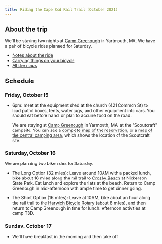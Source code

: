 ```yaml
---
title: Riding the Cape Cod Rail Trail (October 2021)
---
```


## About the trip

We'll be staying two nights at [Camp Greenough] in Yartmouth, MA. We
have a pair of bicycle rides planned for Saturday.

- [Notes about the ride](cycling.html)
- [Carrying things on your bicycle](carrying.html)
- [All the maps](maps/)

##  Schedule

### Friday, October 15

- 6pm: meet at the equipment shed at the church (421 Common St) to
  load patrol boxes, tents, water jugs, and other equipment into cars.
  You should eat before hand, or plan to acquire food on the road.

  We are staying at [Camp Greenough][] in Yarmouth, MA, at the
  "Scoutcraft" campsite. You can see a [complete map of the
  reservation](maps/Camp_Map_BW.pdf), or a [map of the central
  camping area](maps/Camp_Map_central.pdf), which shows the location
  of the Scoutcraft site.

### Saturday, October 16

We are planning two bike rides for Saturday:

- The Long Option (32 miles): Leave around 10AM with a packed lunch,
  bike about 16 miles along the rail trail to [Crosby Beach][] at
  Nickerson State Park. Eat lunch and explore the flats at the beach.
  Return to Camp Greenough in mid-afternoon with ample time to get
  dinner going.

- The Short Option (16 miles): Leave at 10AM, bike about an hour along
  the rail trail to the [Harwich Bicycle Rotary][] (about 8 miles),
  and then return to Camp Greenough in time for lunch. Afternoon
  activities at camp TBD.

[crosby beach]: https://goo.gl/maps/RET6nFoC1XGctJCr9
[harwich bicycle rotary]: https://goo.gl/maps/wgTLAKdmiqbZi6Aj7

### Sunday, October 17

- We'll have breakfast in the morning and then take off.

[camp greenough]: https://goo.gl/maps/igeb3gth5feBw3hG9

